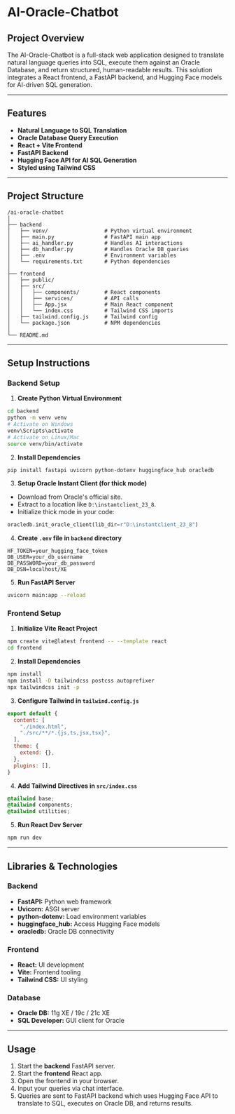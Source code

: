 
# AI-Oracle-Chatbot

## Project Overview

The AI-Oracle-Chatbot is a full-stack web application designed to translate natural language queries into SQL, execute them against an Oracle Database, and return structured, human-readable results. This solution integrates a React frontend, a FastAPI backend, and Hugging Face models for AI-driven SQL generation.

---

## Features

- **Natural Language to SQL Translation**
- **Oracle Database Query Execution**
- **React + Vite Frontend**
- **FastAPI Backend**
- **Hugging Face API for AI SQL Generation**
- **Styled using Tailwind CSS**

---

## Project Structure

```
/ai-oracle-chatbot
│
├── backend
│   ├── venv/                  # Python virtual environment
│   ├── main.py                # FastAPI main app
│   ├── ai_handler.py          # Handles AI interactions
│   ├── db_handler.py          # Handles Oracle DB queries
│   ├── .env                   # Environment variables
│   └── requirements.txt       # Python dependencies
│
├── frontend
│   ├── public/
│   ├── src/
│   │   ├── components/        # React components
│   │   ├── services/          # API calls
│   │   ├── App.jsx            # Main React component
│   │   └── index.css          # Tailwind CSS imports
│   ├── tailwind.config.js     # Tailwind config
│   └── package.json           # NPM dependencies
│
└── README.md
```

---

## Setup Instructions

### Backend Setup

1. **Create Python Virtual Environment**
```bash
cd backend
python -m venv venv
# Activate on Windows
venv\Scripts\activate
# Activate on Linux/Mac
source venv/bin/activate
```

2. **Install Dependencies**
```bash
pip install fastapi uvicorn python-dotenv huggingface_hub oracledb
```

3. **Setup Oracle Instant Client (for thick mode)**

- Download from Oracle's official site.
- Extract to a location like `D:\instantclient_23_8`.
- Initialize thick mode in your code:
```python
oracledb.init_oracle_client(lib_dir=r"D:\instantclient_23_8")
```

4. **Create `.env` file in `backend` directory**
```
HF_TOKEN=your_hugging_face_token
DB_USER=your_db_username
DB_PASSWORD=your_db_password
DB_DSN=localhost/XE
```

5. **Run FastAPI Server**
```bash
uvicorn main:app --reload
```

### Frontend Setup

1. **Initialize Vite React Project**
```bash
npm create vite@latest frontend -- --template react
cd frontend
```

2. **Install Dependencies**
```bash
npm install
npm install -D tailwindcss postcss autoprefixer
npx tailwindcss init -p
```

3. **Configure Tailwind in `tailwind.config.js`**
```js
export default {
  content: [
    "./index.html",
    "./src/**/*.{js,ts,jsx,tsx}",
  ],
  theme: {
    extend: {},
  },
  plugins: [],
}
```

4. **Add Tailwind Directives in `src/index.css`**
```css
@tailwind base;
@tailwind components;
@tailwind utilities;
```

5. **Run React Dev Server**
```bash
npm run dev
```

---

## Libraries & Technologies

### Backend
- **FastAPI:** Python web framework
- **Uvicorn:** ASGI server
- **python-dotenv:** Load environment variables
- **huggingface_hub:** Access Hugging Face models
- **oracledb:** Oracle DB connectivity

### Frontend
- **React:** UI development
- **Vite:** Frontend tooling
- **Tailwind CSS:** UI styling

### Database
- **Oracle DB:** 11g XE / 19c / 21c XE
- **SQL Developer:** GUI client for Oracle

---

## Usage

1. Start the **backend** FastAPI server.
2. Start the **frontend** React app.
3. Open the frontend in your browser.
4. Input your queries via chat interface.
5. Queries are sent to FastAPI backend which uses Hugging Face API to translate to SQL, executes on Oracle DB, and returns results.
